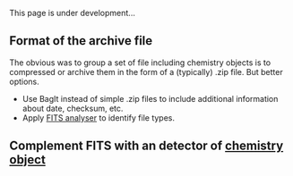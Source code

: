 This page is under development...

## Format of the archive file
The obvious was to group a set of file including chemistry objects is to compressed or archive them in the form of a (typically) .zip file.
But better options.

- Use BagIt instead of simple .zip files to include additional information about date, checksum, etc.
- Apply [FITS analyser](https://projects.iq.harvard.edu/fits) to identify file types.

## Complement FITS with an detector of [chemistry object](chemisty_object_detector.md)
